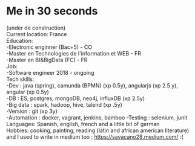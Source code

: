 # Me in 30 seconds
(under de construction)  
Current location: France     
Education:   
-Electronic enginner (Bac+5) - CO   
-Master en Technologies de l'information et WEB - FR    
-Master en BI&BigData (FC) - FR  
Job:   
-Software engineer  2018 - ongoing  
Tech skills:     
-Dev : java (spring), camunda (BPMN) (xp 0.5y), angularjs (xp 2.5 y), angular (xp 0.5y)    
-DB :  ES, postgres, mongoDB, neo4j, influxDB (xp 2.5y)      
-Big data : spark, hadoop, hive, talend (xp .5y)        
-Version : git (xp 3y)     
-Automation : docker, vagrant, jenkins, bamboo
-Testing : selenium, junit  
Languages: Spanish, english, french and a little bit of german    
Hobbies: cooking, painting, reading (latin and african american literature)    
and I used to write in medium too : https://savacano28.medium.com/  :(





 
